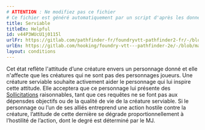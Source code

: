 ```yaml
---
# ATTENTION : Ne modifiez pas ce fichier
# Ce fichier est généré automatiquement par un script d'après les données du module Foundry VTT officiel et de sa traduction
title: Serviable
titleEn: Helpful
id: v44P3WUcU1j0115l
urlFr: https://gitlab.com/pathfinder-fr/foundryvtt-pathfinder2-fr/-/blob/master/data/conditionitems/v44P3WUcU1j0115l.htm
urlEn: https://gitlab.com/hooking/foundry-vtt---pathfinder-2e/-/blob/master/packs/data/conditionitems.db/helpful.json
layout: conditions
---
```

Cet état reflète l'attitude d’une créature envers un personnage donné et elle n'affecte que les créatures qui ne sont pas des personnages joueurs. Une créature serviable souhaite activement aider le personnage qui lui inspire cette attitude. Elle acceptera que ce personnage lui présente des [Sollicitations](../actions/solliciter.md) raisonnables, tant que ces requêtes ne se font pas aux dépensdes objectifs ou de la qualité de vie de la créature serviable. Si le personnage ou l’un de ses alliés entreprend une action hostile contre la créature, l’attitude de cette dernière se dégrade proportionnellement à l’hostilité de l’action, dont le degré est déterminé par le MJ.
